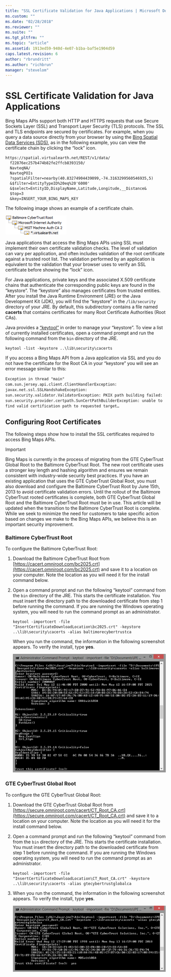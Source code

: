 ```yaml
---
title: "SSL Certificate Validation for Java Applications | Microsoft Docs"
ms.custom: ""
ms.date: "02/28/2018"
ms.reviewer: ""
ms.suite: ""
ms.tgt_pltfrm: ""
ms.topic: "article"
ms.assetid: 1913ed59-940d-4e07-b1ba-baf5e1904d59
caps.latest.revision: 6
author: "rbrundritt"
ms.author: "richbrun"
manager: "stevelom"
---
```

# SSL Certificate Validation for Java Applications
Bing Maps APIs support both HTTP and HTTPS requests that use Secure Sockets Layer (SSL) and Transport Layer Security (TLS) protocols. The SSL and TLS endpoints are secured by certificates. For example, when you query a data source directly from your browser by using the [Bing Spatial Data Services (SDS)](http://msdn.microsoft.com/en-us/library/ff701734.aspx), as in the following example, you can view the certificate chain by clicking the “lock” icon.  
  
```  
https://spatial.virtualearth.net/REST/v1/data/  
  f22876ec257b474b82fe2ffcb8393150/  
  NavteqNA/  
  NavteqPOIs  
  ?spatialFilter=nearby(40.83274904439099,-74.3163299560546935,5)  
  &$filter=EntityTypeID%20eq%20'6000'  
  &$select=EntityID,DisplayName,Latitude,Longitude,__Distance&  
  $top=3  
  &key=INSERT_YOUR_BING_MAPS_KEY  
```  
  
 The following image shows an example of a certificate chain.  
  
 ![SSL Certificate Tree](../articles/media/sslcertificatetree.PNG "SSL Certificate Tree")  
  
 Java applications that access the Bing Maps APIs using SSL must implement their own certificate validation checks. The level of validation can vary per application, and often includes validation of the root certificate against a trusted root list. The validation performed by an application is equivalent to the validation that your browser uses to verify an SSL certificate before showing the “lock” icon.  
  
 For Java applications, private keys and the associated X.509 certificate chains that authenticate the corresponding public keys are found in the “keystore”. The “keystore” also manages certificates from trusted entities. After you install the Java Runtime Environment (JRE) or the Java Development Kit (JDK), you will find the “keystore” in the `/lib/security` directory of your JRE. By default, this subdirectory contains a file named **cacerts** that contains certificates for many Root Certificate Authorities (Root CAs).  
  
 Java provides a [“keytool”](http://docs.oracle.com/javase/1.4.2/docs/tooldocs/solaris/keytool.html) in order to manage your “keystore”. To view a list of currently installed certificates, open a command prompt and run the following command from the `bin` directory of the JRE.  
  
```  
keytool -list -keystore ..\lib\security\cacerts  
```  
  
 If you access a Bing Maps API from a Java application via SSL and you do not have the certificate for the Root CA in your “keystore” you will see an error message similar to this:  
  
 `Exception in thread "main" com.sun.jersey.api.client.ClientHandlerException: javax.net.ssl.SSLHandshakeException: sun.security.validator.ValidatorException: PKIX path building failed: sun.security.provider.certpath.SunCertPathBuilderException: unable to find valid certification path to requested target…`  
  
## Configuring Root Certificates  
 The following steps show how to install the SSL certificates required to access Bing Maps APIs.  
  
> [!IMPORTANT]
>  Bing Maps is currently in the process of migrating from the GTE CyberTrust Global Root to the Baltimore CyberTrust Root. The new root certificate uses a stronger key length and hashing algorithm and ensures we remain consistent with industry-wide security best practices. If you have an existing application that uses the GTE CyberTrust Global Root, you must also download and configure the Baltimore CyberTrust Root by June 15th, 2013 to avoid certificate validation errors. Until the rollout of the Baltimore CyberTrust rooted certificates is complete, both GTE CyberTrust Global Root and the Baltimore CyberTrust Root must be in use. This article will be updated when the transition to the Baltimore CyberTrust Root is complete. While we seek to minimize the need for customers to take specific action based on changes we make to the Bing Maps APIs, we believe this is an important security improvement.  
  
### Baltimore CyberTrust Root  
 To configure the Baltimore CyberTrust Root:  
  
1.  Download the Baltimore CyberTrust Root from [https://cacert.omniroot.com/bc2025.crt](https://cacert.omniroot.com/bc2025.crt) and save it to a location on your computer. Note the location as you will need it for the install command below.  
  
2.  Open a command prompt and run the following “keytool” command from the `bin` directory of the JRE. This starts the certificate installation. You must insert the directory path to the downloaded certificate from step 1 before running the command. If you are running the Windows operating system, you will need to run the command prompt as an administrator.  
  
    ```  
    keytool -importcert -file "InsertCertificateDownloadLocation\bc2025.crt" -keystore ..\lib\security\cacerts -alias baltimorecybertrustca  
    ```  
  
     When you run the command, the information in the following screenshot appears. To verify the install, type **yes**.  
  
     ![Command Line Screenshot for Baltimore Certificate](../articles/media/commandlineoutputbaltimorecert.png "Command Line Screenshot for Baltimore Certificate")  
  
### GTE CyberTrust Global Root  
 To configure the GTE CyberTrust Global Root:  
  
1.  Download the GTE CyberTrust Global Root from [https://secure.omniroot.com/cacert/CT_Root_CA.crt](https://secure.omniroot.com/cacert/CT_Root_CA.crt) and save it to a location on your computer. Note the location as you will need it for the install command below.  
  
2.  Open a command prompt and run the following “keytool” command from from the `bin` directory of the JRE. This starts the certificate installation. You must insert the directory path to the downloaded certificate from step 1 before running the command. If you are running the Windows operating system, you will need to run the command prompt as an administrator.  
  
    ```  
    keytool -importcert -file "InsertCertificateDownloadLocation\CT_Root_CA.crt" -keystore ..\lib\security\cacerts -alias gtecybertrustglobalca  
    ```  
  
3.  When you run the command, the information in the following screenshot appears. To verify the install, type **yes**.  
  
     ![Command Line Screenshot for GTE Cyber Trust Cert](../articles/media/commandlineoutputgtecybertrust.png "Command Line Screenshot for GTE Cyber Trust Cert")